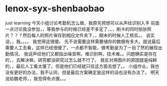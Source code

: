 # lenox-syx-shenbaobao
just learning
今天小组讨论考勤机怎么做，我原先预想可以从声纹识别入手
前面一点讨论我没参加，，等我参与的时候已经差不多定了，，，刷卡的同时拍张照片？？？然后每人的照片保存到相应文件夹下，，期末的时候人工核实。。
说实话，，我。。。。
我觉得这很傻。
先不说需要这样需要储存的数据有多大。就说最后需要人工去看，这样已经很傻了，一点都不智能，做考勤是为了一目了然的展现出勤情况。
我说声纹他们又都指出噪音啊，难识别啊，技术难。。问题确实是存在的，，去解决嘛，研究都没研究过怎么就不行了。
我反对用图片的原因就是纯粹的，，最后人工看太傻了。但是他们已经就只往这方面去想了。。
小组作业，我也没有更好的办法，我不认同，但是最后方案确定是这样的话也没有办法了。
明天说给魏老师，，我觉得有点傻。。。
